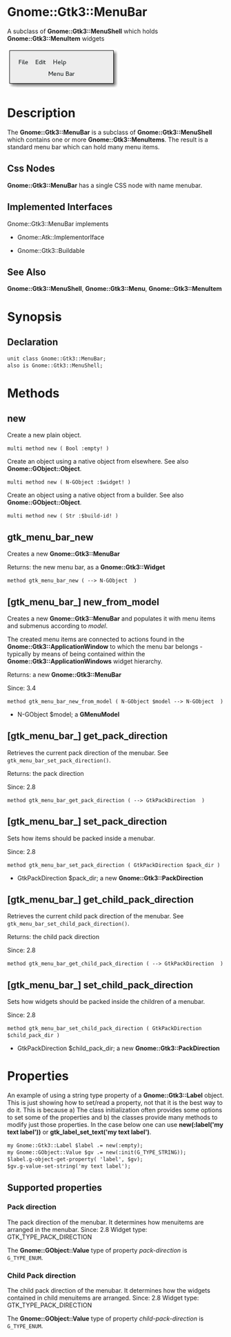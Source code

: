 Gnome::Gtk3::MenuBar
====================

A subclass of **Gnome::Gtk3::MenuShell** which holds **Gnome::Gtk3::MenuItem** widgets

![](images/menubar.png)

Description
===========

The **Gnome::Gtk3::MenuBar** is a subclass of **Gnome::Gtk3::MenuShell** which contains one or more **Gnome::Gtk3::MenuItems**. The result is a standard menu bar which can hold many menu items.

Css Nodes
---------

**Gnome::Gtk3::MenuBar** has a single CSS node with name menubar.

Implemented Interfaces
----------------------

Gnome::Gtk3::MenuBar implements

  * Gnome::Atk::ImplementorIface

  * Gnome::Gtk3::Buildable

See Also
--------

**Gnome::Gtk3::MenuShell**, **Gnome::Gtk3::Menu**, **Gnome::Gtk3::MenuItem**

Synopsis
========

Declaration
-----------

    unit class Gnome::Gtk3::MenuBar;
    also is Gnome::Gtk3::MenuShell;

Methods
=======

new
---

Create a new plain object.

    multi method new ( Bool :empty! )

Create an object using a native object from elsewhere. See also **Gnome::GObject::Object**.

    multi method new ( N-GObject :$widget! )

Create an object using a native object from a builder. See also **Gnome::GObject::Object**.

    multi method new ( Str :$build-id! )

gtk_menu_bar_new
----------------

Creates a new **Gnome::Gtk3::MenuBar**

Returns: the new menu bar, as a **Gnome::Gtk3::Widget**

    method gtk_menu_bar_new ( --> N-GObject  )

[gtk_menu_bar_] new_from_model
------------------------------

Creates a new **Gnome::Gtk3::MenuBar** and populates it with menu items and submenus according to *model*.

The created menu items are connected to actions found in the **Gnome::Gtk3::ApplicationWindow** to which the menu bar belongs - typically by means of being contained within the **Gnome::Gtk3::ApplicationWindows** widget hierarchy.

Returns: a new **Gnome::Gtk3::MenuBar**

Since: 3.4

    method gtk_menu_bar_new_from_model ( N-GObject $model --> N-GObject  )

  * N-GObject $model; a **GMenuModel**

[gtk_menu_bar_] get_pack_direction
----------------------------------

Retrieves the current pack direction of the menubar. See `gtk_menu_bar_set_pack_direction()`.

Returns: the pack direction

Since: 2.8

    method gtk_menu_bar_get_pack_direction ( --> GtkPackDirection  )

[gtk_menu_bar_] set_pack_direction
----------------------------------

Sets how items should be packed inside a menubar.

Since: 2.8

    method gtk_menu_bar_set_pack_direction ( GtkPackDirection $pack_dir )

  * GtkPackDirection $pack_dir; a new **Gnome::Gtk3::PackDirection**

[gtk_menu_bar_] get_child_pack_direction
----------------------------------------

Retrieves the current child pack direction of the menubar. See `gtk_menu_bar_set_child_pack_direction()`.

Returns: the child pack direction

Since: 2.8

    method gtk_menu_bar_get_child_pack_direction ( --> GtkPackDirection  )

[gtk_menu_bar_] set_child_pack_direction
----------------------------------------

Sets how widgets should be packed inside the children of a menubar.

Since: 2.8

    method gtk_menu_bar_set_child_pack_direction ( GtkPackDirection $child_pack_dir )

  * GtkPackDirection $child_pack_dir; a new **Gnome::Gtk3::PackDirection**

Properties
==========

An example of using a string type property of a **Gnome::Gtk3::Label** object. This is just showing how to set/read a property, not that it is the best way to do it. This is because a) The class initialization often provides some options to set some of the properties and b) the classes provide many methods to modify just those properties. In the case below one can use **new(:label('my text label'))** or **gtk_label_set_text('my text label')**.

    my Gnome::Gtk3::Label $label .= new(:empty);
    my Gnome::GObject::Value $gv .= new(:init(G_TYPE_STRING));
    $label.g-object-get-property( 'label', $gv);
    $gv.g-value-set-string('my text label');

Supported properties
--------------------

### Pack direction

The pack direction of the menubar. It determines how menuitems are arranged in the menubar. Since: 2.8 Widget type: GTK_TYPE_PACK_DIRECTION

The **Gnome::GObject::Value** type of property *pack-direction* is `G_TYPE_ENUM`.

### Child Pack direction

The child pack direction of the menubar. It determines how the widgets contained in child menuitems are arranged. Since: 2.8 Widget type: GTK_TYPE_PACK_DIRECTION

The **Gnome::GObject::Value** type of property *child-pack-direction* is `G_TYPE_ENUM`.


